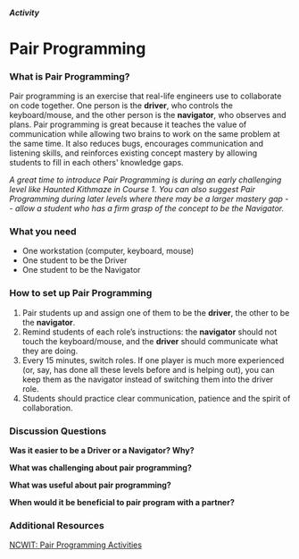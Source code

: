##### Activity
# Pair Programming

### What is Pair Programming?
Pair programming is an exercise that real-life engineers use to collaborate on code together. One person is the **driver**, who controls the keyboard/mouse, and the other person is the **navigator**, who observes and plans. Pair programming is great because it teaches the value of communication while allowing two brains to work on the same problem at the same time. It also reduces bugs, encourages communication and listening skills, and reinforces existing concept mastery by allowing students to fill in each others' knowledge gaps.

*A great time to introduce Pair Programming is during an early challenging level like Haunted Kithmaze in Course 1. You can also suggest Pair Programming during later levels where there may be a larger mastery gap -- allow a student who has a firm grasp of the concept to be the Navigator.*

### What you need
- One workstation (computer, keyboard, mouse)
- One student to be the Driver
- One student to be the Navigator


### How to set up Pair Programming
1. Pair students up and assign one of them to be the **driver**, the other to be the **navigator**.
2. Remind students of each role’s instructions: the **navigator** should not touch the keyboard/mouse, and the **driver** should communicate what they are doing.
3. Every 15 minutes, switch roles. If one player is much more experienced (or, say, has done all these levels before and is helping out), you can keep them as the navigator instead of switching them into the driver role.
4. Students should practice clear communication, patience and the spirit of collaboration.

### Discussion Questions
**Was it easier to be a Driver or a Navigator? Why?**

**What was challenging about pair programming?**  

**What was useful about pair programming?**  

**When would it be beneficial to pair program with a partner?**  


### Additional Resources
[NCWIT: Pair Programming Activities](https://www.ncwit.org/resources/pair-programming-box-power-collaborative-learning)
